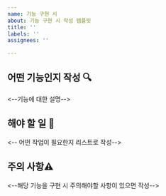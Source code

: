 ```yaml
---
name: 기능 구현 시
about: 기능 구현 시 작성 템플릿
title: ''
labels: ''
assignees: ''

---
```


## 어떤 기능인지 작성 🔍
<--기능에 대한 설명-->

##  해야 할 일 📝
<-- 어떤 작업이 필요한지 리스트로 작성--> 

## 주의 사항⚠️
<--해당 기능을 구현 시 주의해야할 사항이 있으면 작성-->
